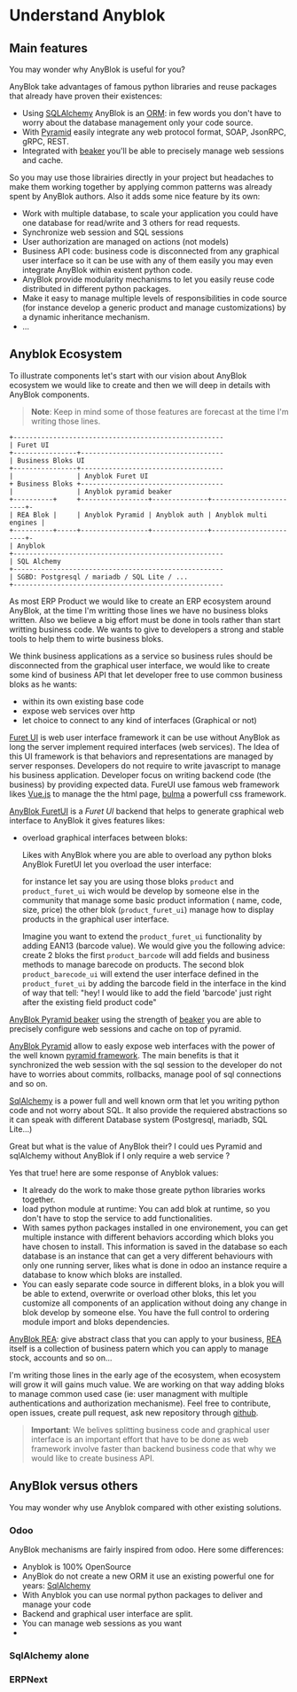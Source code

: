 # Understand Anyblok

## Main features

You may wonder why AnyBlok is useful for you?

AnyBlok take advantages of famous python libraries and reuse packages
that already have proven their existences:

* Using [SQLAlchemy][sqlalchemy] AnyBlok is an [ORM][orm_wikipedia]:
  in few words you don't have to worry about the database management
  only your code source.
* With [Pyramid][pyramid_home] easily integrate any web protocol
  format, SOAP, JsonRPC, gRPC, REST.
* Integrated with [beaker][beaker] you'll be able to precisely manage
  web sessions and cache.

So you may use those librairies directly in your project but headaches
to make them working together by applying common patterns was already
spent by AnyBlok authors. Also it adds some nice feature by its own:

* Work with multiple database, to scale your application you could
  have one database for read/write and 3 others for read requests.
* Synchronize web session and SQL sessions
* User authorization are managed on actions (not models)
* Business API code: business code is disconnected from any graphical
  user interface so it can be use with any of them easily you may even
  integrate AnyBlok within existent python code.
* AnyBlok provide modularity mechanisms to let you easily reuse code
  distributed in different python packages.
* Make it easy to manage multiple levels of responsibilities in code
  source (for instance develop a generic product and manage
  customizations) by a dynamic inheritance mechanism.
* ...


## Anyblok Ecosystem

To illustrate components let's start with our vision about AnyBlok
ecosystem we would like to create and then we will deep in details with
AnyBlok components.

> **Note**: Keep in mind some of those features are forecast at the
> time I'm writing those lines.

```
+-----------------------------------------------------
| Furet UI
+----------------+------------------------------------
| Business Bloks UI
+----------------+------------------------------------
|                | Anyblok Furet UI
+ Business Bloks +------------------------------------
|                | Anyblok pyramid beaker
+----------+     +-----------------+--------------+-----------------------+-
| REA Blok |     | Anyblok Pyramid | Anyblok auth | Anyblok multi engines | 
+----------+-----+-----------------+--------------+-----------------------+-
| Anyblok
+-----------------------------------------------------
| SQL Alchemy
+-----------------------------------------------------
| SGBD: Postgresql / mariadb / SQL Lite / ...
+-----------------------------------------------------
```

As most ERP Product we would like to create an ERP ecosystem around
AnyBlok, at the time I'm writting those lines we have no business bloks
written. Also we believe a big effort must be done in tools rather than
start writting business code. We wants to give to developers
a strong and stable tools to help them to wirte business bloks.

We think business applications as a service so business rules
should be disconnected from the graphical user interface, we would
like to create some kind of business API that let developer free to use
common business bloks as he wants:

  - within its own existing base code
  - expose web services over http
  - let choice to connect to any kind of interfaces (Graphical or not)

[Furet UI][furetui] is web user interface
framework it can be use without AnyBlok as long the server implement
required interfaces (web services). The Idea of this UI framework is
that behaviors and representations are managed by server responses.
Developers do not require to write javascript to manage his
business application. Developer focus on writing backend code (the
business) by providing expected data. FureUI use famous web framework
likes [Vue.js][vuejs] to manage the the html page, [bulma][bulma] a
powerfull css framework.

[AnyBlok FuretUI][anyblok_furetui] is a
*Furet UI* backend that helps to generate graphical web interface
to AnyBlok it gives features likes:

* overload graphical interfaces between bloks:

  Likes with AnyBlok where you are able to overload any python bloks
  AnyBlok FuretUI let you overload the user interface:

  for instance let say you are using those bloks ``product`` and
  ``product_furet_ui`` wich would be develop by someone
  else in the community that manage some basic product information (
  name, code, size, price) the other blok (``product_furet_ui``)
  manage how to display products in the graphical user interface.

  Imagine you want to extend the ``product_furet_ui`` functionality by
  adding EAN13 (barcode value). We would give you the following advice:
  create 2 bloks the first ``product_barcode`` will add fields and
  business methods to manage barecode on products. The second blok
  ``product_barecode_ui`` will extend the user interface defined in
  the ``product_furet_ui`` by adding the barcode field in the interface
  in the kind of way that tell:
  "hey! I would like to add the field 'barcode' just right after
  the existing field product code"

[AnyBlok Pyramid beaker][anyblok_beaker] using the strength of
[beaker][beaker] you are able to precisely configure web sessions and
cache on top of pyramid.

[AnyBlok Pyramid][anyblok_pyramid] allow to easly expose web interfaces
with the power of the well known [pyramid framework][pyramid_home].
The main benefits is that it synchronized the web session with the
sql session to the developer do not have to worries about commits,
rollbacks, manage pool of sql connections and so on.

[SqlAlchemy][sqlalchemy] is a power full and well known orm that
let you writing python code and not worry about SQL. It also provide
the requiered abstractions so it can speak with different Database
system (Postgresql, mariadb, SQL Lite...)

Great but what is the value of AnyBlok their? I could ues Pyramid
and sqlAlchemy without AnyBlok if I only require a web service ?

Yes that true! here are some response of Anyblok values:

* It already do the work to make those greate python libraries works
  together.
* load python module at runtime: You can add blok at runtime, so you
  don't have to stop the service to add functionalities.
* With sames python packages installed in one environement, you can
  get multiple instance with different behaviors according which bloks
  you have chosen to install. This information is saved in the
  database so each database is an instance that can get a very different
  behaviours with only one running server, likes what is done in
  odoo an instance require a database to know which bloks are
  installed.
* You can easly separate code source in different bloks, in a blok
  you will be able to extend, overwrite or overload other bloks,
  this let you customize all components of an application without
  doing any change in blok develop by someone else. You have
  the full control to ordering module import and bloks dependencies.

[AnyBlok REA][anyblok_rea]: give abstract class that you can apply
to your business, [REA][rea] itself is a collection of business
patern which you can apply to manage stock, accounts and so on...

I'm writing those lines in the early age of the ecosystem,
when ecosystem will grow it will gains much value.
We are working on that way adding bloks to manage common used case
(ie: user managment with multiple authentications and authorization
mechanisme). Feel free to contribute, open issues, create pull request,
ask new repository through [github][gh_anyblok].

> **Important**: We belives splitting business code and graphical user
> interface is an important effort that have to be done as web
> framework involve faster than backend business code that why we
> would like to create business API.

## AnyBlok versus others

You may wonder why use Anyblok compared with other existing solutions.

### Odoo

AnyBlok mechanisms are fairly inspired from odoo. Here some
differences:

* Anyblok is 100% OpenSource
* AnyBlok do not create a new ORM it use an existing powerful one for
  years: [SqlAlchemy][sqlalchemy]
* With Anyblok you can use normal python packages to deliver and manage
  your code
* Backend and graphical user interface are split.
* You can manage web sessions as you want
*

### SqlAlchemy alone

### ERPNext



[orm_wikipedia]: https://en.wikipedia.org/wiki/Object-relational_mapping
[beaker]: https://github.com/bbangert/beaker
[rea]: https://en.wikipedia.org/wiki/Resources,_events,_agents_(accounting_model)
[sqlalchemy]: hhttp://www.sqlalchemy.org/
[pyramid_home]: https://trypyramid.com/
[gh_anyblok]: https://github.com/AnyBlok
[anyblok_furetui]: https://github.com/AnyBlok/anyblok_furetui
[anyblok_pyramid]: https://github.com/AnyBlok/anyblok_pyramid
[anyblok_beaker]: https://github.com/AnyBlok/AnyBlok_Pyramid_Beaker
[anyblok_rea]: https://github.com/AnyBlok/anyblok_rea
[anyblok_multi_engines]: https://github.com/AnyBlok/AnyBlok_Multi_Engines
[furetui]: https://github.com/AnyBlok/furet_ui
[vuejs]: https://vuejs.org/
[bulma]: http://bulma.io/
